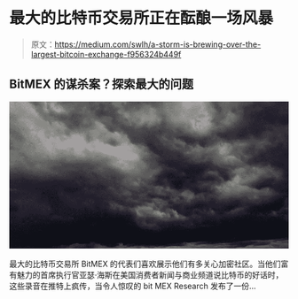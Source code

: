 # 最大的比特币交易所正在酝酿一场风暴

> 原文：<https://medium.com/swlh/a-storm-is-brewing-over-the-largest-bitcoin-exchange-f956324b449f>

## BitMEX 的谋杀案？探索最大的问题

![](img/36e4bd273a0c5d1491a49b9d69f613a4.png)

最大的比特币交易所 BitMEX 的代表们喜欢展示他们有多关心加密社区。当他们富有魅力的首席执行官亚瑟·海斯在美国消费者新闻与商业频道说比特币的好话时，这些录音在推特上疯传，当令人惊叹的 bit MEX Research 发布了一份…